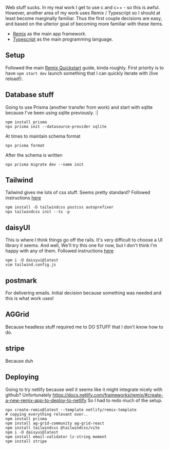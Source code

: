 Web stuff sucks.
In my real work I get to use c and c++ - so this is awful.
However, another area of my work uses Remix / Typescript so I should at least become marginally familiar.
Thus the first couple decisions are easy, and based on the ulterior goal of becoming more familiar with these items.

- [Remix](https://remix.run/) as the main app framework.
- [Typescript](https://www.typescriptlang.org/) as the main programming language.


## Setup
Followed the main [Remix Quickstart](https://remix.run/docs/en/main/start/quickstart) guide, kinda roughly.
First priority is to have `npm start dev` launch something that I can quickly iterate with (live reload!).

## Database stuff
Going to use Prisma (another transfer from work) and start with sqlite because I've been using sqlite previously. :|

```
npm install prisma
npx prisma init --datasource-provider sqlite
```

At times to maintain schema format
```
npx prisma format
```

After the schema is written

```
npx prisma migrate dev --name init
```

## Tailwind
Tailwind gives me lots of css stuff.
Seems pretty standard?
Followed instructions [here](https://tailwindcss.com/docs/guides/remix)

```
npm install -D tailwindcss postcss autoprefixer
npx tailwindcss init --ts -p
```

## daisyUI
This is where I think things go off the rails.
It's very difficult to choose a UI library it seems.
And well, We'll try this one for now, but I don't think I'm happy with any of them.
Followed instructions [here](https://daisyui.com/docs/install/)

```
npm i -D daisyui@latest
vim tailwind.config.js
```

## postmark
For delivering emails.
Initial decision because something was needed and this is what work uses!


## AGGrid
Because headless stuff required me to DO STUFF that I don't know how to do.

## stripe
Because duh

## Deploying
Going to try netlify because well it seems like it might integrate nicely with github?
Unfortunately 
    https://docs.netlify.com/frameworks/remix/#create-a-new-remix-app-to-deploy-to-netlify
So I had to redo much of the setup.

```
npx create-remix@latest --template netlify/remix-template
# copying everything relevant over..
npm install prisma
npm install ag-grid-community ag-grid-react
npm install tailwindcss @tailwindcss/vite
npm i -D daisyui@latest
npm install email-validator lz-string moment
npm install stripe

```


